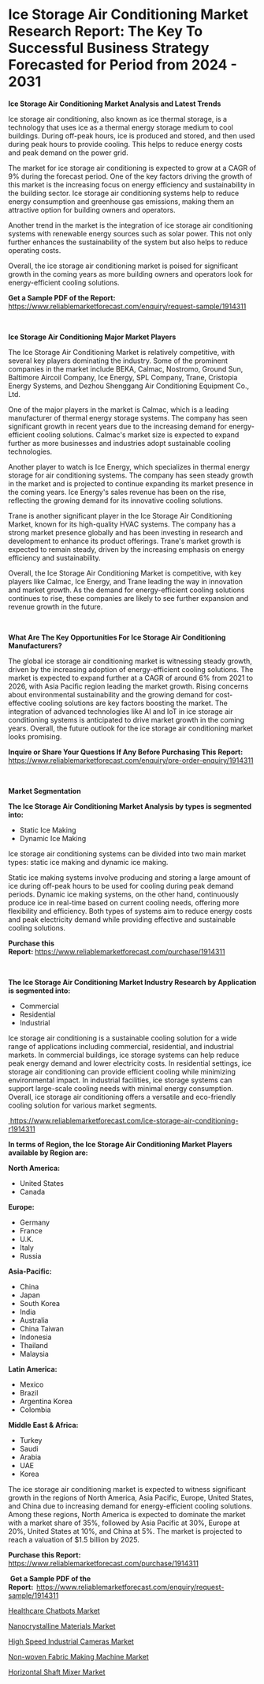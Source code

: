 <p><h1>Ice Storage Air Conditioning Market Research Report: The Key To Successful Business Strategy Forecasted for Period from 2024 - 2031</h1></p><p><strong>Ice Storage Air Conditioning Market Analysis and Latest Trends</strong></p>
<p><p>Ice storage air conditioning, also known as ice thermal storage, is a technology that uses ice as a thermal energy storage medium to cool buildings. During off-peak hours, ice is produced and stored, and then used during peak hours to provide cooling. This helps to reduce energy costs and peak demand on the power grid.</p><p>The market for ice storage air conditioning is expected to grow at a CAGR of 9% during the forecast period. One of the key factors driving the growth of this market is the increasing focus on energy efficiency and sustainability in the building sector. Ice storage air conditioning systems help to reduce energy consumption and greenhouse gas emissions, making them an attractive option for building owners and operators.</p><p>Another trend in the market is the integration of ice storage air conditioning systems with renewable energy sources such as solar power. This not only further enhances the sustainability of the system but also helps to reduce operating costs.</p><p>Overall, the ice storage air conditioning market is poised for significant growth in the coming years as more building owners and operators look for energy-efficient cooling solutions.</p></p>
<p><strong>Get a Sample PDF of the Report:&nbsp;</strong> <a href="https://www.reliablemarketforecast.com/enquiry/request-sample/1914311">https://www.reliablemarketforecast.com/enquiry/request-sample/1914311</a></p>
<p>&nbsp;</p>
<p><strong>Ice Storage Air Conditioning Major Market Players</strong></p>
<p><p>The Ice Storage Air Conditioning Market is relatively competitive, with several key players dominating the industry. Some of the prominent companies in the market include BEKA, Calmac, Nostromo, Ground Sun, Baltimore Aircoil Company, Ice Energy, SPL Company, Trane, Cristopia Energy Systems, and Dezhou Shenggang Air Conditioning Equipment Co., Ltd.</p><p>One of the major players in the market is Calmac, which is a leading manufacturer of thermal energy storage systems. The company has seen significant growth in recent years due to the increasing demand for energy-efficient cooling solutions. Calmac's market size is expected to expand further as more businesses and industries adopt sustainable cooling technologies.</p><p>Another player to watch is Ice Energy, which specializes in thermal energy storage for air conditioning systems. The company has seen steady growth in the market and is projected to continue expanding its market presence in the coming years. Ice Energy's sales revenue has been on the rise, reflecting the growing demand for its innovative cooling solutions.</p><p>Trane is another significant player in the Ice Storage Air Conditioning Market, known for its high-quality HVAC systems. The company has a strong market presence globally and has been investing in research and development to enhance its product offerings. Trane's market growth is expected to remain steady, driven by the increasing emphasis on energy efficiency and sustainability.</p><p>Overall, the Ice Storage Air Conditioning Market is competitive, with key players like Calmac, Ice Energy, and Trane leading the way in innovation and market growth. As the demand for energy-efficient cooling solutions continues to rise, these companies are likely to see further expansion and revenue growth in the future.</p></p>
<p>&nbsp;</p>
<p><strong>What Are The Key Opportunities For Ice Storage Air Conditioning Manufacturers?</strong></p>
<p><p>The global ice storage air conditioning market is witnessing steady growth, driven by the increasing adoption of energy-efficient cooling solutions. The market is expected to expand further at a CAGR of around 6% from 2021 to 2026, with Asia Pacific region leading the market growth. Rising concerns about environmental sustainability and the growing demand for cost-effective cooling solutions are key factors boosting the market. The integration of advanced technologies like AI and IoT in ice storage air conditioning systems is anticipated to drive market growth in the coming years. Overall, the future outlook for the ice storage air conditioning market looks promising.</p></p>
<p><strong>Inquire or Share Your Questions If Any Before Purchasing This Report:</strong> <a href="https://www.reliablemarketforecast.com/enquiry/pre-order-enquiry/1914311">https://www.reliablemarketforecast.com/enquiry/pre-order-enquiry/1914311</a></p>
<p>&nbsp;</p>
<p><strong>Market Segmentation</strong></p>
<p><strong>The Ice Storage Air Conditioning Market Analysis by types is segmented into:</strong></p>
<p><ul><li>Static Ice Making</li><li>Dynamic Ice Making</li></ul></p>
<p><p>Ice storage air conditioning systems can be divided into two main market types: static ice making and dynamic ice making. </p><p>Static ice making systems involve producing and storing a large amount of ice during off-peak hours to be used for cooling during peak demand periods. Dynamic ice making systems, on the other hand, continuously produce ice in real-time based on current cooling needs, offering more flexibility and efficiency. Both types of systems aim to reduce energy costs and peak electricity demand while providing effective and sustainable cooling solutions.</p></p>
<p><strong>Purchase this Report:&nbsp;</strong><a href="https://www.reliablemarketforecast.com/purchase/1914311">https://www.reliablemarketforecast.com/purchase/1914311</a></p>
<p>&nbsp;</p>
<p><strong>The Ice Storage Air Conditioning Market Industry Research by Application is segmented into:</strong></p>
<p><ul><li>Commercial</li><li>Residential</li><li>Industrial</li></ul></p>
<p><p>Ice storage air conditioning is a sustainable cooling solution for a wide range of applications including commercial, residential, and industrial markets. In commercial buildings, ice storage systems can help reduce peak energy demand and lower electricity costs. In residential settings, ice storage air conditioning can provide efficient cooling while minimizing environmental impact. In industrial facilities, ice storage systems can support large-scale cooling needs with minimal energy consumption. Overall, ice storage air conditioning offers a versatile and eco-friendly cooling solution for various market segments.</p></p>
<p><a href="https://www.reliablemarketforecast.com/ice-storage-air-conditioning-r1914311">&nbsp;https://www.reliablemarketforecast.com/ice-storage-air-conditioning-r1914311</a></p>
<p><strong>In terms of Region, the Ice Storage Air Conditioning Market Players available by Region are:</strong></p>
<p>
    <p> <strong> North America: </strong>
        <ul>
            <li>United States</li>
            <li>Canada</li>
        </ul>
        </p> 
    <p> <strong> Europe: </strong>
        <ul>
            <li>Germany</li>
            <li>France</li>
            <li>U.K.</li>
            <li>Italy</li>
            <li>Russia</li>
        </ul>
        </p> 
    <p> <strong> Asia-Pacific: </strong>
        <ul>
            <li>China</li>
            <li>Japan</li>
            <li>South Korea</li>
            <li>India</li>
            <li>Australia</li>
            <li>China Taiwan</li>
            <li>Indonesia</li>
            <li>Thailand</li>
            <li>Malaysia</li>
        </ul>
        </p> 
    <p> <strong> Latin America: </strong>
        <ul>
            <li>Mexico</li>
            <li>Brazil</li>
            <li>Argentina Korea</li>
            <li>Colombia</li>
        </ul>
        </p> 
    <p> <strong> Middle East & Africa: </strong>
        <ul>
            <li>Turkey</li>
            <li>Saudi</li>
            <li>Arabia</li>
            <li>UAE</li>
            <li>Korea</li>
        </ul>
    </p>
    </p>
<p><p>The ice storage air conditioning market is expected to witness significant growth in the regions of North America, Asia Pacific, Europe, United States, and China due to increasing demand for energy-efficient cooling solutions. Among these regions, North America is expected to dominate the market with a market share of 35%, followed by Asia Pacific at 30%, Europe at 20%, United States at 10%, and China at 5%. The market is projected to reach a valuation of $1.5 billion by 2025.</p></p>
<p><strong>Purchase this Report: </strong><a href="https://www.reliablemarketforecast.com/purchase/1914311">https://www.reliablemarketforecast.com/purchase/1914311</a></p>
<p>&nbsp;<strong>Get a Sample PDF of the Report:&nbsp;&nbsp;</strong><a href="https://www.reliablemarketforecast.com/enquiry/request-sample/1914311">https://www.reliablemarketforecast.com/enquiry/request-sample/1914311</a></p>
<p><strong></strong></p>
<p><p><a href="https://github.com/ranaacryptoaddmin/Market-Research-Report-List-1/blob/main/healthcare-chatbots-market.md">Healthcare Chatbots Market</a></p><p><a href="https://www.linkedin.com/pulse/nanocrystalline-materials-industry-analysis-report-its-market-8gd5e">Nanocrystalline Materials Market</a></p><p><a href="https://www.linkedin.com/pulse/high-speed-industrial-cameras-market-report-product-type-line-nn1nc">High Speed Industrial Cameras Market</a></p><p><a href="https://medium.com/@caraleeh23/non-woven-fabric-making-machine-industry-analysis-report-its-market-size-share-trends-by-dce717cfabd8">Non-woven Fabric Making Machine Market</a></p><p><a href="https://medium.com/@jamieurcotte9056df/insights-into-the-horizontal-shaft-mixer-industry-market-financial-status-market-size-and-f3558b630cd9">Horizontal Shaft Mixer Market</a></p></p>